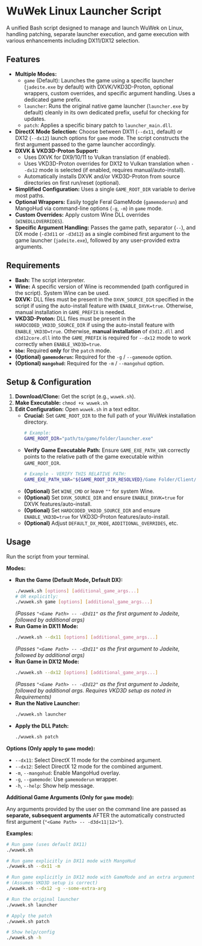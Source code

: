 # WuWek Linux Launcher Script

A unified Bash script designed to manage and launch WuWek on Linux, handling patching, separate launcher execution, and game execution with various enhancements including DX11/DX12 selection.

## Features

- **Multiple Modes:**
  - `game` (Default): Launches the game using a specific launcher (`jadeite.exe` by default) with DXVK/VKD3D-Proton, optional wrappers, custom overrides, and specific argument handling. Uses a dedicated game prefix.
  - `launcher`: Runs the original native game launcher (`launcher.exe` by default) cleanly in its own dedicated prefix, useful for checking for updates.
  - `patch`: Applies a specific binary patch to `launcher_main.dll`.
- **DirectX Mode Selection:** Choose between DX11 (`--dx11`, default) or DX12 (`--dx12`) launch options for `game` mode. The script constructs the first argument passed to the game launcher accordingly.
- **DXVK & VKD3D-Proton Support:**
  - Uses DXVK for DX9/10/11 to Vulkan translation (if enabled).
  - Uses VKD3D-Proton overrides for DX12 to Vulkan translation when `--dx12` mode is selected (if enabled, requires manual/auto-install).
  - Automatically installs DXVK and/or VKD3D-Proton from source directories on first run/reset (optional).
- **Simplified Configuration:** Uses a single `GAME_ROOT_DIR` variable to derive most paths.
- **Optional Wrappers:** Easily toggle Feral GameMode (`gamemoderun`) and MangoHud via command-line options (`-g`, `-m`) in `game` mode.
- **Custom Overrides:** Apply custom Wine DLL overrides (`WINEDLLOVERRIDES`).
- **Specific Argument Handling:** Passes the game path, separator (`--`), and DX mode (`-d3d11` or `-d3d12`) as a single combined first argument to the game launcher (`jadeite.exe`), followed by any user-provided extra arguments.

## Requirements

- **Bash:** The script interpreter.
- **Wine:** A specific version of Wine is recommended (path configured in the script). System Wine can be used.
- **DXVK:** DLL files must be present in the `DXVK_SOURCE_DIR` specified in the script if using the auto-install feature with `ENABLE_DXVK=true`. Otherwise, manual installation in `GAME_PREFIX` is needed.
- **VKD3D-Proton:** DLL files must be present in the `HARDCODED_VKD3D_SOURCE_DIR` if using the auto-install feature with `ENABLE_VKD3D=true`. Otherwise, **manual installation** of `d3d12.dll` and `d3d12core.dll` into the `GAME_PREFIX` is required for `--dx12` mode to work correctly when `ENABLE_VKD3D=true`.
- **`bbe`:** Required **only** for the `patch` mode.
- **(Optional) `gamemoderun`:** Required for the `-g` / `--gamemode` option.
- **(Optional) `mangohud`:** Required for the `-m` / `--mangohud` option.

## Setup & Configuration

1.  **Download/Clone:** Get the script (e.g., `wuwek.sh`).
2.  **Make Executable:** `chmod +x wuwek.sh`
3.  **Edit Configuration:** Open `wuwek.sh` in a text editor.
    - **Crucial:** Set `GAME_ROOT_DIR` to the full path of your WuWek installation directory.
      ```bash
      # Example:
      GAME_ROOT_DIR="path/to/game/folder/launcher.exe"
      ```
    - **Verify Game Executable Path:** Ensure `GAME_EXE_PATH_VAR` correctly points to the relative path of the game executable within `GAME_ROOT_DIR`.
      ```bash
      # Example - VERIFY THIS RELATIVE PATH:
      GAME_EXE_PATH_VAR="${GAME_ROOT_DIR_RESOLVED}/Game Folder/Client/Binaries/Win64/Client-Win64-Shipping.exe"
      ```
    - **(Optional)** Set `WINE_CMD` or leave `""` for system Wine.
    - **(Optional)** Set `DXVK_SOURCE_DIR` and ensure `ENABLE_DXVK=true` for DXVK features/auto-install.
    - **(Optional)** Set `HARDCODED_VKD3D_SOURCE_DIR` and ensure `ENABLE_VKD3D=true` for VKD3D-Proton features/auto-install.
    - **(Optional)** Adjust `DEFAULT_DX_MODE`, `ADDITIONAL_OVERRIDES`, etc.

## Usage

Run the script from your terminal.

**Modes:**

- **Run the Game (Default Mode, Default DX):**
  ```bash
  ./wuwek.sh [options] [additional_game_args...]
  # OR explicitly:
  ./wuwek.sh game [options] [additional_game_args...]
  ```
  _(Passes `"<Game Path> -- -d3d11"` as the first argument to Jadeite, followed by additional args)_
- **Run Game in DX11 Mode:**
  ```bash
  ./wuwek.sh --dx11 [options] [additional_game_args...]
  ```
  _(Passes `"<Game Path> -- -d3d11"` as the first argument to Jadeite, followed by additional args)_
- **Run Game in DX12 Mode:**
  ```bash
  ./wuwek.sh --dx12 [options] [additional_game_args...]
  ```
  _(Passes `"<Game Path> -- -d3d12"` as the first argument to Jadeite, followed by additional args. Requires VKD3D setup as noted in Requirements)_
- **Run the Native Launcher:**
  ```bash
  ./wuwek.sh launcher
  ```
- **Apply the DLL Patch:**
  ```bash
  ./wuwek.sh patch
  ```

**Options (Only apply to `game` mode):**

- `--dx11`: Select DirectX 11 mode for the combined argument.
- `--dx12`: Select DirectX 12 mode for the combined argument.
- `-m`, `--mangohud`: Enable MangoHud overlay.
- `-g`, `--gamemode`: Use `gamemoderun` wrapper.
- `-h`, `--help`: Show help message.

**Additional Game Arguments (Only for `game` mode):**

Any arguments provided by the user on the command line are passed as **separate, subsequent arguments** AFTER the automatically constructed first argument (`"<Game Path> -- -d3d<11|12>"`).

**Examples:**

```bash
# Run game (uses default DX11)
./wuwek.sh

# Run game explicitly in DX11 mode with MangoHud
./wuwek.sh --dx11 -m

# Run game explicitly in DX12 mode with GameMode and an extra argument
# (Assumes VKD3D setup is correct)
./wuwek.sh --dx12 -g --some-extra-arg

# Run the original launcher
./wuwek.sh launcher

# Apply the patch
./wuwek.sh patch

# Show help/config
./wuwek.sh -h
```
